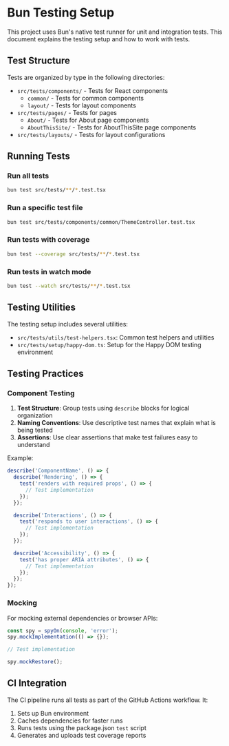 # Bun Testing Setup

This project uses Bun's native test runner for unit and integration tests. This document explains the testing setup and how to work with tests.

## Test Structure

Tests are organized by type in the following directories:

- `src/tests/components/` - Tests for React components
  - `common/` - Tests for common components
  - `layout/` - Tests for layout components
- `src/tests/pages/` - Tests for pages
  - `About/` - Tests for About page components
  - `AboutThisSite/` - Tests for AboutThisSite page components
- `src/tests/layouts/` - Tests for layout configurations

## Running Tests

### Run all tests

```bash
bun test src/tests/**/*.test.tsx
```

### Run a specific test file

```bash
bun test src/tests/components/common/ThemeController.test.tsx
```

### Run tests with coverage

```bash
bun test --coverage src/tests/**/*.test.tsx
```

### Run tests in watch mode

```bash
bun test --watch src/tests/**/*.test.tsx
```

## Testing Utilities

The testing setup includes several utilities:

- `src/tests/utils/test-helpers.tsx`: Common test helpers and utilities
- `src/tests/setup/happy-dom.ts`: Setup for the Happy DOM testing environment

## Testing Practices

### Component Testing

1. **Test Structure**: Group tests using `describe` blocks for logical organization
2. **Naming Conventions**: Use descriptive test names that explain what is being tested
3. **Assertions**: Use clear assertions that make test failures easy to understand

Example:

```typescript
describe('ComponentName', () => {
  describe('Rendering', () => {
    test('renders with required props', () => {
      // Test implementation
    });
  });

  describe('Interactions', () => {
    test('responds to user interactions', () => {
      // Test implementation
    });
  });

  describe('Accessibility', () => {
    test('has proper ARIA attributes', () => {
      // Test implementation
    });
  });
});
```

### Mocking

For mocking external dependencies or browser APIs:

```typescript
const spy = spyOn(console, 'error');
spy.mockImplementation(() => {});

// Test implementation

spy.mockRestore();
```

## CI Integration

The CI pipeline runs all tests as part of the GitHub Actions workflow. It:

1. Sets up Bun environment
2. Caches dependencies for faster runs
3. Runs tests using the package.json `test` script
4. Generates and uploads test coverage reports
